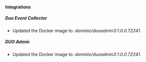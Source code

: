 #### Integrations
##### Duo Event Collector
- Updated the Docker image to: *demisto/duoadmin3:1.0.0.72241*.
##### DUO Admin
- Updated the Docker image to: *demisto/duoadmin3:1.0.0.72241*.
